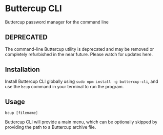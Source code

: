 # Buttercup CLI
Buttercup password manager for the command line

## DEPRECATED
The command-line Buttercup utility is deprecated and may be removed or completely refurbished in the near future. Please watch for updates here.

## Installation
Install Buttercup CLI globally using `sudo npm install -g buttercup-cli`, and use the `bcup` command in your terminal to run the program.

## Usage
`bcup [filename]`

Buttercup CLI will provide a main menu, which can be optionally skipped by providing the path to a Buttercup archive file.
